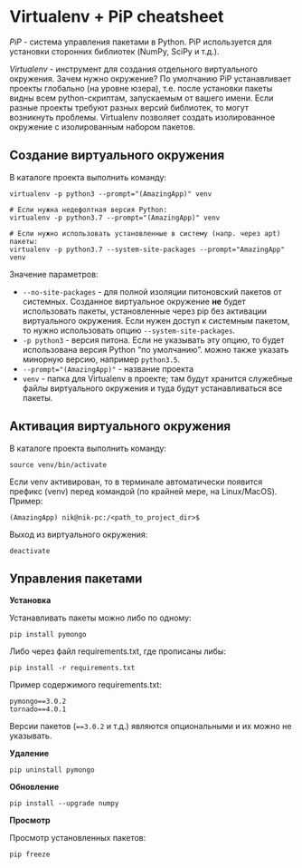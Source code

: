 # Virtualenv + PiP cheatsheet

*PiP* - система управления пакетами в Python. PiP используется для установки сторонних библиотек (NumPy, SciPy и т.д.).

*Virtualenv* - инструмент для создания отдельного виртуального окружения. Зачем нужно окружение? По умолчанию PiP устанавливает проекты глобально (на уровне юзера), т.е. после установки пакеты видны всем python-скриптам, запускаемым от вашего имени. Если разные проекты требуют разных версий библиотек, то могут возникнуть проблемы. Virtualenv позволяет создать изолированное окружение с изолированным набором пакетов.

## Создание виртуального окружения

В каталоге проекта выполнить команду:

```
virtualenv -p python3 --prompt="(AmazingApp)" venv

# Если нужна недефолтная версия Python:
virtualenv -p python3.7 --prompt="(AmazingApp)" venv

# Если нужно использовать установленные в систему (напр. через apt) пакеты:
virtualenv -p python3.7 --system-site-packages --prompt="AmazingApp" venv
```

Значение параметров:

- `--no-site-packages` - для полной изоляции питоновский пакетов от системных. Созданное виртуальное окружение **не** будет использовать пакеты, установленные через pip без активации виртуального окружения. Если нужен доступ к системным пакетом, то нужно использовать опцию `--system-site-packages`.
- `-p python3` - версия питона. Если не указывать эту опцию, то будет использована версия Python “по умолчанию”. можно также указать минорную версию, например `python3.5`.
- `--prompt="(AmazingApp)"` - название проекта
- `venv` - папка для Virtualenv в проекте; там будут хранится служебные файлы виртуального окружения и туда будут устанавливаться все пакеты.

## Активация виртуального окружения

В каталоге проекта выполнить команду:

```
source venv/bin/activate
```

Если venv активирован, то в терминале автоматически появится префикс (venv) перед командой (по крайней мере, на Linux/MacOS). Пример:

```
(AmazingApp) nik@nik-pc:/<path_to_project_dir>$
```

Выход из виртуального окружения:

```
deactivate
```

## Управления пакетами

**Установка**

Устанавливать пакеты можно либо по одному:

```
pip install pymongo
```

Либо через файл requirements.txt, где прописаны либы:

```
pip install -r requirements.txt
```

Пример содержимого requirements.txt:

```
pymongo==3.0.2
tornado==4.0.1
```

Версии пакетов (`==3.0.2` и т.д.) являются опциональными и их можно не указывать.

**Удаление**

```
pip uninstall pymongo
```

**Обновление**

```
pip install --upgrade numpy
```

**Просмотр**

Просмотр установленных пакетов:

```
pip freeze
```
